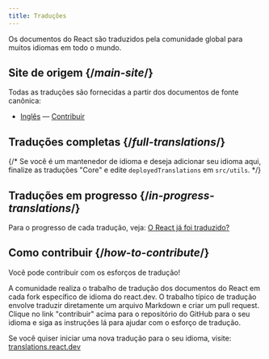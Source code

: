 ```yaml
---
title: Traduções
---
```


<Intro>

Os documentos do React são traduzidos pela comunidade global para muitos idiomas em todo o mundo.

</Intro>

## Site de origem {/*main-site*/}

Todas as traduções são fornecidas a partir dos documentos de fonte canônica:

- [Inglês](https://react.dev/) &mdash; [Contribuir](https://github.com/reactjs/react.dev/)

## Traduções completas {/*full-translations*/}

{/* Se você é um mantenedor de idioma e deseja adicionar seu idioma aqui, finalize as traduções "Core" e edite `deployedTranslations` em `src/utils`. */}

<LanguageList progress="complete" />

## Traduções em progresso {/*in-progress-translations*/}

Para o progresso de cada tradução, veja: [O React já foi traduzido?](https://translations.react.dev/)

<LanguageList progress="in-progress" />

## Como contribuir {/*how-to-contribute*/}

Você pode contribuir com os esforços de tradução!

A comunidade realiza o trabalho de tradução dos documentos do React em cada fork específico de idioma do react.dev. O trabalho típico de tradução envolve traduzir diretamente um arquivo Markdown e criar um pull request. Clique no link "contribuir" acima para o repositório do GitHub para o seu idioma e siga as instruções lá para ajudar com o esforço de tradução.

Se você quiser iniciar uma nova tradução para o seu idioma, visite: [translations.react.dev](https://github.com/reactjs/translations.react.dev)
